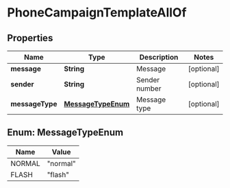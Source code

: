 

# PhoneCampaignTemplateAllOf

## Properties

Name | Type | Description | Notes
------------ | ------------- | ------------- | -------------
**message** | **String** | Message |  [optional]
**sender** | **String** | Sender number |  [optional]
**messageType** | [**MessageTypeEnum**](#MessageTypeEnum) | Message type |  [optional]



## Enum: MessageTypeEnum

Name | Value
---- | -----
NORMAL | &quot;normal&quot;
FLASH | &quot;flash&quot;



